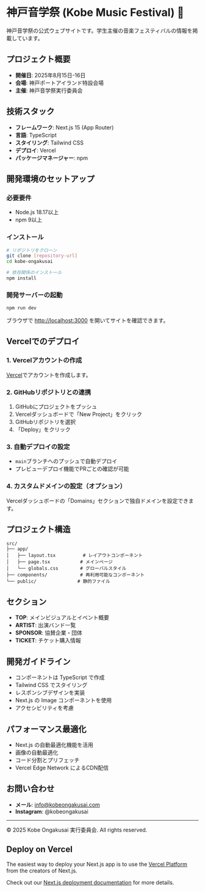 # 神戸音学祭 (Kobe Music Festival) 🎵

神戸音学祭の公式ウェブサイトです。学生主催の音楽フェスティバルの情報を掲載しています。

## プロジェクト概要

- **開催日**: 2025年8月15日-16日
- **会場**: 神戸ポートアイランド特設会場
- **主催**: 神戸音学祭実行委員会

## 技術スタック

- **フレームワーク**: Next.js 15 (App Router)
- **言語**: TypeScript
- **スタイリング**: Tailwind CSS
- **デプロイ**: Vercel
- **パッケージマネージャー**: npm

## 開発環境のセットアップ

### 必要要件

- Node.js 18.17以上
- npm 9以上

### インストール

```bash
# リポジトリをクローン
git clone [repository-url]
cd kobe-ongakusai

# 依存関係のインストール
npm install
```

### 開発サーバーの起動

```bash
npm run dev
```

ブラウザで [http://localhost:3000](http://localhost:3000) を開いてサイトを確認できます。

## Vercelでのデプロイ

### 1. Vercelアカウントの作成

[Vercel](https://vercel.com)でアカウントを作成します。

### 2. GitHubリポジトリとの連携

1. GitHubにプロジェクトをプッシュ
2. Vercelダッシュボードで「New Project」をクリック
3. GitHubリポジトリを選択
4. 「Deploy」をクリック

### 3. 自動デプロイの設定

- `main`ブランチへのプッシュで自動デプロイ
- プレビューデプロイ機能でPRごとの確認が可能

### 4. カスタムドメインの設定（オプション）

Vercelダッシュボードの「Domains」セクションで独自ドメインを設定できます。

## プロジェクト構造

```text
src/
├── app/
│   ├── layout.tsx          # レイアウトコンポーネント
│   ├── page.tsx           # メインページ
│   └── globals.css        # グローバルスタイル
├── components/            # 再利用可能なコンポーネント
└── public/               # 静的ファイル
```

## セクション

- **TOP**: メインビジュアルとイベント概要
- **ARTIST**: 出演バンド一覧
- **SPONSOR**: 協賛企業・団体
- **TICKET**: チケット購入情報

## 開発ガイドライン

- コンポーネントは TypeScript で作成
- Tailwind CSS でスタイリング
- レスポンシブデザインを実装
- Next.js の Image コンポーネントを使用
- アクセシビリティを考慮

## パフォーマンス最適化

- Next.js の自動最適化機能を活用
- 画像の自動最適化
- コード分割とプリフェッチ
- Vercel Edge Network によるCDN配信

## お問い合わせ

- **メール**: <info@kobeongakusai.com>
- **Instagram**: @kobeongakusai

---

&copy; 2025 Kobe Ongakusai 実行委員会. All rights reserved.

## Deploy on Vercel

The easiest way to deploy your Next.js app is to use the [Vercel Platform](https://vercel.com/new?utm_medium=default-template&filter=next.js&utm_source=create-next-app&utm_campaign=create-next-app-readme) from the creators of Next.js.

Check out our [Next.js deployment documentation](https://nextjs.org/docs/app/building-your-application/deploying) for more details.
